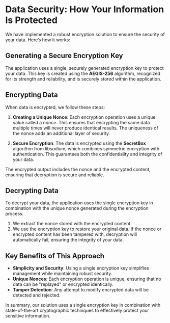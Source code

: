 # Data Security: How Your Information Is Protected

We have implemented a robust encryption solution to ensure the security of your data. Here’s how it works:

## Generating a Secure Encryption Key
The application uses a single, securely generated encryption key to protect your data. This key is created using the **AEGIS-256** algorithm, recognized for its strength and reliability, and is securely stored within the application.

## Encrypting Data
When data is encrypted, we follow these steps:

1. **Creating a Unique Nonce**: Each encryption operation uses a unique value called a *nonce*. This ensures that encrypting the same data multiple times will never produce identical results. The uniqueness of the nonce adds an additional layer of security.

2. **Secure Encryption**: The data is encrypted using the **SecretBox** algorithm from libsodium, which combines symmetric encryption with authentication. This guarantees both the confidentiality and integrity of your data.

The encrypted output includes the nonce and the encrypted content, ensuring that decryption is secure and reliable.

## Decrypting Data
To decrypt your data, the application uses the single encryption key in combination with the unique nonce generated during the encryption process.  
1. We extract the nonce stored with the encrypted content.
2. We use the encryption key to restore your original data. If the nonce or encrypted content has been tampered with, decryption will automatically fail, ensuring the integrity of your data.

## Key Benefits of This Approach
- **Simplicity and Security**: Using a single encryption key simplifies management while maintaining robust security.
- **Unique Nonces**: Each encryption operation is unique, ensuring that no data can be "replayed" or encrypted identically.
- **Tamper Detection**: Any attempt to modify encrypted data will be detected and rejected.

In summary, our solution uses a single encryption key in combination with state-of-the-art cryptographic techniques to effectively protect your sensitive information.
